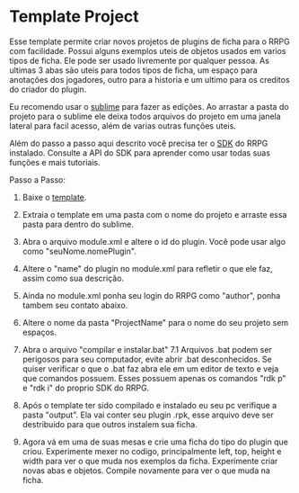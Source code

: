 # Template Project
Esse template permite criar novos projetos de plugins de ficha para o RRPG com facilidade. Possui alguns exemplos uteis de objetos usados em varios tipos de ficha. Ele pode ser usado livremente por qualquer pessoa. As ultimas 3 abas são uteis para todos tipos de ficha, um espaço para anotações dos jogadores, outro para a historia e um ultimo para os creditos do criador do plugin. 

Eu recomendo usar o [sublime] para fazer as edições. Ao arrastar a pasta do projeto para o sublime ele deixa todos arquivos do projeto em uma janela lateral para facil acesso, além de varias outras funções uteis. 

Além do passo a passo aqui descrito você precisa ter o [SDK][rdk] do RRPG instalado. Consulte a API do SDK para aprender como usar todas suas funções e mais tutoriais. 

Passo a Passo:
1. Baixe o [template].
2. Extraia o template em uma pasta com o nome do projeto e arraste essa pasta para dentro do sublime. 
3. Abra o arquivo module.xml e altere o id do plugin. Você pode usar algo como "seuNome.nomePlugin".
4. Altere o "name" do plugin no module.xml para refletir o que ele faz, assim como sua descrição. 
5. Ainda no module.xml ponha seu login do RRPG como "author", ponha tambem seu contato abaixo.
6. Altere o nome da pasta "ProjectName" para o nome do seu projeto sem espaços. 
7. Abra o arquivo "compilar e instalar.bat"
 7.1 Arquivos .bat podem ser perigosos para seu computador, evite abrir .bat desconhecidos. Se quiser verificar o que o .bat faz abra ele em um editor de texto e veja que comandos possuem. Esses possuem apenas os comandos "rdk p" e "rdk i" do proprio SDK do RRPG. 
8. Após o template ter sido compilado e instalado eu seu pc verifique a pasta "output". Ela vai conter seu plugin .rpk, esse arquivo deve ser destribuido para que outros instalem sua ficha. 
9. Agora vá em uma de suas mesas e crie uma ficha do tipo do plugin que criou. Experimente mexer no codigo, principalmente left, top, height e width para ver o que muda nos exemplos da ficha. Experimente criar novas abas e objetos. Compile novamente para ver o que muda na ficha.
 

   [template]: <https://github.com/VinnyAmbesek/PluginsRRPG/blob/master/Template/Template.rar>
   [sublime]: <https://www.sublimetext.com/>
   [rdk]: <http://www.rrpg.com.br/sdk3/RRPG%20SDK%203.html?Introducao.html>
